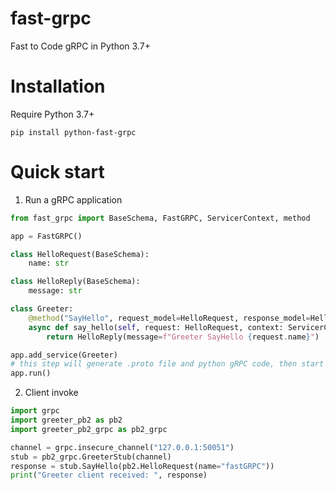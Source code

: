 # fast-grpc
Fast to Code gRPC in Python 3.7+

# Installation
Require Python 3.7+
```shell
pip install python-fast-grpc
```

# Quick start
1. Run a gRPC application
```python
from fast_grpc import BaseSchema, FastGRPC, ServicerContext, method

app = FastGRPC()

class HelloRequest(BaseSchema):
    name: str

class HelloReply(BaseSchema):
    message: str

class Greeter:
    @method("SayHello", request_model=HelloRequest, response_model=HelloReply)
    async def say_hello(self, request: HelloRequest, context: ServicerContext) -> HelloReply:
        return HelloReply(message=f"Greeter SayHello {request.name}")

app.add_service(Greeter)
# this step will generate .proto file and python gRPC code, then start a grpc server
app.run()
```
2. Client invoke
```python
import grpc
import greeter_pb2 as pb2
import greeter_pb2_grpc as pb2_grpc

channel = grpc.insecure_channel("127.0.0.1:50051")
stub = pb2_grpc.GreeterStub(channel)
response = stub.SayHello(pb2.HelloRequest(name="fastGRPC"))
print("Greeter client received: ", response)
```
